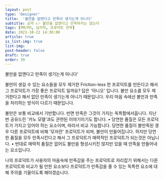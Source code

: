 ```yaml
---
layout: post
type: 'Designer'
title:  '불만을 없앤다고 만족이 생기는게 아니다'
subtitle: 요약 👉 불만을 없앤다고 만족하지는 않는다
tags: [PM/PO, 심리학, 프로덕트 전략]
date: 2021-10-22 14:30:00
article: true
is_list-img: true
list-img: 
post-header: false
draft: true
order: 39
---
```


불만을 없앤다고 만족이 생기는게 아니다'

불만이 생길 수 있는 요소들을 모두 제거한 Friction-less 한 프로덕트를 만든다고 해서 그 프로덕트가 가장 좋은 프로덕트 일까요? 답은 '아니오' 입니다. 불만 요소를 모두 제거한다고 해서 없던 만족이 생기는게 아니기 때문입니다. 우리 마음 속에선 불만과 만족을 처리하는 방식이 다르기 때문입니다.

불만은 보통 비교에서 기반합니다. 반면 만족은 그것이 가지는 독특함에서옵니다. 지난 번 공유드린 '카노 모델'과도 관련된 이야기이기도 합니다.
• 당연한 품질은 모든 프로덕트가 가지고 있어야 하는 요소이며, 따라서 비교 가능합니다. 당연한 품질이 불만족된 경우 다른 프로덕트에 비해 '모자란' 프로덕트가 되며, 불만이 만들어집니다. 하지만 당연한 품질을 모두 만족시킨다고 해서 그 프로덕트가 매력적인 프로덕트가 되는것은 아닙니다.
• 반대로 매력적 품질은 없어도 불만을 형성시키진 않지만 있을 때 만족을 만들어내는 요소입니다.

나의 프로덕트가 사용자의 마음속에 만족감을 주는 프로덕트로 자리잡기 위해서는 다른 프로덕트와 비교가 될 만한 요소보다 프로덕트가 만족감을 줄 수 있는 독특한 요소에 대해 주의를 기울이도록 해야겠습니다.